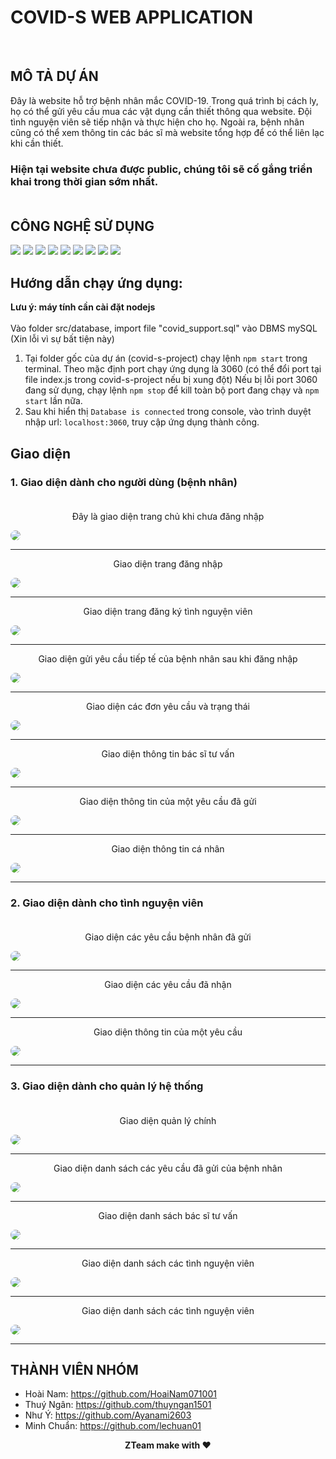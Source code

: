 # COVID-S WEB APPLICATION
<img align="left" alt="" src="https://img.shields.io/badge/Version-beta-brightgreen" />
<br />

## MÔ TẢ DỰ ÁN

Đây là website hỗ trợ bệnh nhân mắc COVID-19. Trong quá trình bị cách ly, họ có thể gửi yêu cầu mua các vật dụng cần thiết thông qua website. Đội tình nguyện viên sẽ tiếp nhận và thực hiện cho họ. Ngoài ra, bệnh nhân cũng có thể xem thông tin các bác sĩ mà website tổng hợp để có thể liên lạc khi cần thiết.<br />
### **Hiện tại website chưa được public, chúng tôi sẽ cố gắng triển khai trong thời gian sớm nhất.**<br /> <br />

## CÔNG NGHỆ SỬ DỤNG

<img src='https://img.shields.io/badge/HTML5-E34F26?style=for-the-badge&logo=html5&logoColor=white'/>
<img src='https://img.shields.io/badge/CSS3-1572B6?style=for-the-badge&logo=css3&logoColor=white'/>
<img src='https://img.shields.io/badge/Sass-CC6699?style=for-the-badge&logo=sass&logoColor=white'/>
<img src='https://img.shields.io/badge/Bootstrap-563D7C?style=for-the-badge&logo=bootstrap&logoColor=white'/>
<img src='https://img.shields.io/badge/JavaScript-F7DF1E?style=for-the-badge&logo=javascript&logoColor=black'/>
<img src='https://img.shields.io/badge/Node.js-43853D?style=for-the-badge&logo=node.js&logoColor=white'/>
<img src='https://img.shields.io/badge/jQuery-0769AD?style=for-the-badge&logo=jquery&logoColor=white'/>
<img src='https://img.shields.io/badge/MySQL-00000F?style=for-the-badge&logo=mysql&logoColor=white'/>
<img src='https://img.shields.io/badge/Express.js-404D59?style=for-the-badge'/>




## Hướng dẫn chạy ứng dụng:
**Lưu ý: máy tính cần cài đặt nodejs** <br /><br />
Vào folder src/database, import file "covid_support.sql" vào DBMS mySQL (Xin lỗi vì sự bất tiện này) <br />
1. Tại folder gốc của dự án (covid-s-project) chạy lệnh `npm start` trong terminal.
    Theo mặc định port chạy ứng dụng là 3060 (có thể đổi port tại file index.js trong covid-s-project nếu bị xung đột)
    Nếu bị lỗi port 3060 đang sử dụng, chạy lệnh `npm stop` để kill toàn bộ port đang chạy và `npm start` lần nữa.
2. Sau khi hiển thị `Database is connected` trong console, vào trình duyệt nhập url: `localhost:3060`, truy cập ứng dụng thành công.<br>
## Giao diện
### **1. Giao diện dành cho người dùng (bệnh nhân)**<br><br>
<p align='center'>Đây là giao diện trang chủ khi chưa đăng nhập<p/>
<img src='src/screenshots/1.png' style='border-radius: 10px'/><br><hr>
<p align='center'>Giao diện trang đăng nhập<p/>
<img src='src/screenshots/2.png' style='border-radius: 10px'/><br><hr>
<p align='center'>Giao diện trang đăng ký tình nguyện viên<p/>
<img src='src/screenshots/3.png' style='border-radius: 10px'/><br><hr>
<p align='center'>Giao diện gửi yêu cầu tiếp tế của bệnh nhân sau khi đăng nhập<p/>
<img src='src/screenshots/4.png' style='border-radius: 10px'/><br><hr>
<p align='center'>Giao diện các đơn yêu cầu và trạng thái<p/>
<img src='src/screenshots/5.png' style='border-radius: 10px'/><br><hr>
<p align='center'>Giao diện thông tin bác sĩ tư vấn<p/>
<img src='src/screenshots/6.png' style='border-radius: 10px'/><br><hr>
<p align='center'>Giao diện thông tin của một yêu cầu đã gửi<p/>
<img src='src/screenshots/8.png' style='border-radius: 10px'/><br><hr>
<p align='center'>Giao diện thông tin cá nhân<p/>
<img src='src/screenshots/9.png' style='border-radius: 10px'/><br><hr>

### **2. Giao diện dành cho tình nguyện viên**<br><br>
<p align='center'>Giao diện các yêu cầu bệnh nhân đã gửi<p/>
<img src='src/screenshots/15.png' style='border-radius: 10px'/><br><hr>
<p align='center'>Giao diện các yêu cầu đã nhận<p/>
<img src='src/screenshots/14.png' style='border-radius: 10px'/><br><hr>
<p align='center'>Giao diện thông tin của một yêu cầu<p/>
<img src='src/screenshots/16.png' style='border-radius: 10px'/><br><hr>

### **3. Giao diện dành cho quản lý hệ thống**<br><br>
<p align='center'>Giao diện quản lý chính<p/>
<img src='src/screenshots/10.png' style='border-radius: 10px'/><br><hr>

<p align='center'>Giao diện danh sách các yêu cầu đã gửi của bệnh nhân<p/>
<img src='src/screenshots/11.png' style='border-radius: 10px'/><br><hr>

<p align='center'>Giao diện danh sách bác sĩ tư vấn<p/>
<img src='src/screenshots/12.png' style='border-radius: 10px'/><br><hr>

<p align='center'>Giao diện danh sách các tình nguyện viên<p/>
<img src='src/screenshots/13.png' style='border-radius: 10px'/><br><hr>

<p align='center'>Giao diện danh sách các tình nguyện viên<p/>
<img src='src/screenshots/17.png' style='border-radius: 10px'/><br><hr>

## THÀNH VIÊN NHÓM
- Hoài Nam: https://github.com/HoaiNam071001
- Thuý Ngân: https://github.com/thuyngan1501
- Như Ý: https://github.com/Ayanami2603
- Minh Chuẩn: https://github.com/lechuan01

**<p align='center'>ZTeam make with ❤</p>**